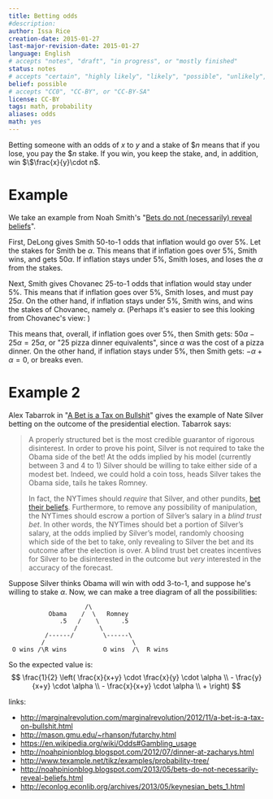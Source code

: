 ```yaml
---
title: Betting odds
#description: 
author: Issa Rice
creation-date: 2015-01-27
last-major-revision-date: 2015-01-27
language: English
# accepts "notes", "draft", "in progress", or "mostly finished"
status: notes
# accepts "certain", "highly likely", "likely", "possible", "unlikely", "highly unlikely", "remote", "impossible", "log", "emotional", or "fiction"
belief: possible
# accepts "CC0", "CC-BY", or "CC-BY-SA"
license: CC-BY
tags: math, probability
aliases: odds
math: yes
---
```


Betting someone with an odds of $x$ to $y$ and a stake of $\$n$ means that if you lose, you pay the $\$n$ stake.
If you win, you keep the stake, and, in addition, win $\$\frac{x}{y}\cdot n$.


# Example

We take an example from Noah Smith's "[Bets do not (necessarily) reveal beliefs](http://noahpinionblog.blogspot.com/2013/05/bets-do-not-necessarily-reveal-beliefs.html)".

First, DeLong gives Smith 50-to-1 odds that inflation would go over 5%.
Let the stakes for Smith be $\alpha$.
This means that if inflation goes over 5%, Smith wins, and gets $50\alpha$.
If inflation stays under 5%, Smith loses, and loses the $\alpha$ from the stakes.

Next, Smith gives Chovanec 25-to-1 odds that inflation would stay under 5%.
This means that if inflation goes over 5%, Smith loses, and must pay $25\alpha$.
On the other hand, if inflation stays under 5%, Smith wins, and wins the stakes of Chovanec, namely $\alpha$.
(Perhaps it's easier to see this looking from Chovanec's view: )

This means that, overall, if inflation goes over 5%, then Smith gets: $50\alpha - 25\alpha = 25\alpha$, or "25 pizza dinner equivalents", since $\alpha$ was the cost of a pizza dinner.
On the other hand, if inflation stays under 5%, then Smith gets: $-\alpha + \alpha = 0$, or breaks even.

# Example 2

Alex Tabarrok in "[A Bet is a Tax on Bullshit](http://marginalrevolution.com/marginalrevolution/2012/11/a-bet-is-a-tax-on-bullshit.html)" gives the example of Nate Silver betting on the outcome of the presidential election.
Tabarrok says:

> A properly structured bet is the most credible guarantor of rigorous
> disinterest. In order to prove his point, Silver is not required to take
> the Obama side of the bet! At the odds implied by his model (currently
> between 3 and 4 to 1) Silver should be willing to take either side of a
> modest bet. Indeed, we could hold a coin toss, heads Silver takes the
> Obama side, tails he takes Romney.
> 
> In fact, the NYTimes should *require* that Silver, and other pundits,
> [bet their beliefs](http://hanson.gmu.edu/futarchy.pdf). Furthermore, to
> remove any possibility of manipulation, the NYTimes should escrow a
> portion of Silver’s salary in a *blind trust bet*. In other words, the
> NYTimes should bet a portion of Silver’s salary, at the odds implied by
> Silver’s model, randomly choosing which side of the bet to take, only
> revealing to Silver the bet and its outcome after the election is over.
> A blind trust bet creates incentives for Silver to be disinterested in
> the outcome but *very* interested in the accuracy of the forecast.

Suppose Silver thinks Obama will win with odd 3-to-1, and suppose he's willing to stake $\alpha$.
Now, we can make a tree diagram of all the possibilities:

```
                     /\
           Obama    /  \   Romney
              .5   /    \      .5
                  /      \
          /------/        \------\
         /                        \
 O wins /\R wins          O wins  /\  R wins
```

So the expected value is:
$$
    \frac{1}{2} \left(
        \frac{x}{x+y} \cdot \frac{x}{y} \cdot \alpha \\
        - \frac{y}{x+y} \cdot \alpha \\
        - \frac{x}{x+y} \cdot \alpha \\
        + 
    \right)
$$

links:

- <http://marginalrevolution.com/marginalrevolution/2012/11/a-bet-is-a-tax-on-bullshit.html>
- <http://mason.gmu.edu/~rhanson/futarchy.html>
- <https://en.wikipedia.org/wiki/Odds#Gambling_usage>
- <http://noahpinionblog.blogspot.com/2012/07/dinner-at-zacharys.html>
- <http://www.texample.net/tikz/examples/probability-tree/>
- <http://noahpinionblog.blogspot.com/2013/05/bets-do-not-necessarily-reveal-beliefs.html>
- <http://econlog.econlib.org/archives/2013/05/keynesian_bets_1.html>
